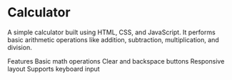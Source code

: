 # Calculator
A simple calculator built using HTML, CSS, and JavaScript. It performs basic arithmetic operations like addition, subtraction, multiplication, and division.

Features
Basic math operations
Clear and backspace buttons
Responsive layout
Supports keyboard input

